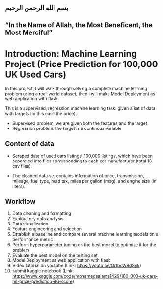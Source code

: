 ## **بسم الله الرحمن الرحيم**
## “In the Name of Allah, the Most Beneficent, the Most Merciful”

# Introduction: Machine Learning Project (Price Prediction for 100,000 UK Used Cars)

In this project, I will walk through solving a complete machine learning problem using a real-world dataset, then i will make Model Deployment as web application with flask. 

This is a supervised, regression machine learning task: given a set of data with targets (in this case the price).

* Supervised problem: we are given both the features and the target
* Regression problem: the target is a continous variable

## Content of data
* Scraped data of used cars listings. 100,000 listings, which have been separated into files corresponding to each car manufacturer (total 13 csv files).

* The cleaned data set contains information of price, transmission, mileage, fuel type, road tax, miles per gallon (mpg), and engine size (in liters).


##  Workflow

1. Data cleaning and formatting
2. Exploratory data analysis
3. Data visualization
4. Feature engineering and selection
5. Establish a baseline and compare several machine learning models on a performance metric
6. Perform hyperparameter tuning on the best model to optimize it for the problem
7. Evaluate the best model on the testing set
8. Model Deployment as web application with flask
9. Video tutorial on youtube (Link: https://youtu.be/OrtbcW8dS4k)
10. submit kaggle notebook (Link: https://www.kaggle.com/code/mohamedsalama1429/100-000-uk-cars-ml-price-prediction-96-score)
